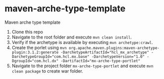 # maven-arche-type-template
Maven arche type template

1) Clone this repo 
2) Navigate to the root folder and execute `mvn clean install`.
3) Verify if the archetype is available by executing `mvn archetype:crawl`.
4) Create the porlet using `mvn org.apache.maven.plugins:maven-archetype-plugin:3.1.2:generate -DarchetypeArtifactId="hcl_mx_archetype" -DarchetypeGroupId="com.hcl.mx.base" -DarchetypeVersion="1.0" -DgroupId="com.hcl.dx" -DartifactId="mx-arche-type-portlet"`
5) Navigate to the project folder `mx-arche-type-portlet` and execute `mvn clean package` to create war folder.


